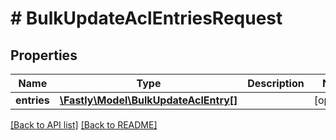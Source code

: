# # BulkUpdateAclEntriesRequest

## Properties

Name | Type | Description | Notes
------------ | ------------- | ------------- | -------------
**entries** | [**\Fastly\Model\BulkUpdateAclEntry[]**](BulkUpdateAclEntry.md) |  | [optional] 


[[Back to API list]](../../README.md#endpoints) [[Back to README]](../../README.md)
